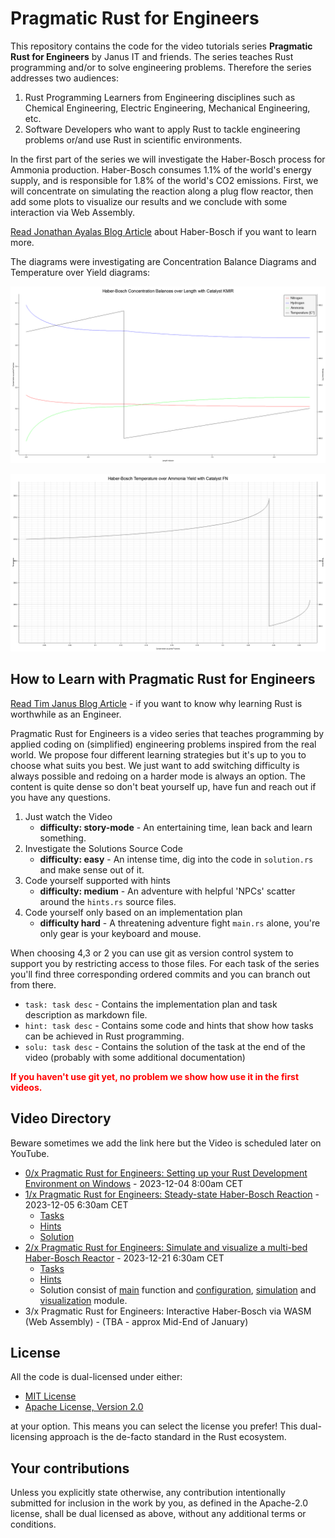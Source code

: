 # Pragmatic Rust for Engineers

This repository contains the code for the video tutorials series **Pragmatic Rust for Engineers** by Janus IT and friends. The series teaches
Rust programming and/or to solve engineering problems. Therefore the series addresses two audiences:

1. Rust Programming Learners from Engineering disciplines such as Chemical Engineering, Electric Engineering, Mechanical Engineering, etc.
2. Software Developers who want to apply Rust to tackle engineering problems or/and use Rust in scientific environments.

In the first part of the series we will investigate the Haber-Bosch process for Ammonia production. Haber-Bosch consumes 1.1% of the world's energy supply, and is responsible for 1.8% of the world's CO2 emissions. First, we will concentrate on simulating the reaction along a plug flow reactor, then add some plots to visualize our results and we conclude with some interaction via Web Assembly.

[Read Jonathan Ayalas Blog Article](https://janus.rs/en/2023/12/the-haber-bosch-process-revolutionizing-agriculture-and-industry/) about Haber-Bosch if you want to learn more.

The diagrams were investigating are Concentration Balance Diagrams and Temperature over Yield diagrams:

![](haber_bosch/res/HB_KMIR_conc.png)

![](haber_bosch/res/HB_FN_temp_yield.png)


## How to Learn with Pragmatic Rust for Engineers

[Read Tim Janus Blog Article](https://janus.rs/en/2023/12/why-learning-rust-is-worthwhile-for-engineers/) - if you want to know why learning Rust is worthwhile as an Engineer.

Pragmatic Rust for Engineers is a video series that teaches programming by applied coding on (simplified) engineering problems inspired from the real world. We propose four different learning strategies but it's up to you to choose what suits you best. We just want to add switching difficulty is always possible and redoing on a harder mode is always an option. The content is quite dense so don't beat yourself up, have fun and reach out if you have any questions.

1. Just watch the Video
    - **difficulty: story-mode** - An entertaining time, lean back and learn something.
2. Investigate the Solutions Source Code 
    - **difficulty: easy** - An intense time, dig into the code in `solution.rs` and make sense out of it.
3. Code yourself supported with hints
    - **difficulty: medium** - An adventure with helpful 'NPCs' scatter around the `hints.rs` source files. 
4. Code yourself only based on an implementation plan 
    - **difficulty hard** - A threatening adventure fight `main.rs` alone, you're only gear is your keyboard and mouse.

When choosing 4,3 or 2 you can use git as version control system to support you by restricting access to those files. For each task of the series you'll find three corresponding ordered commits and you can branch out from there.

- `task: task desc` - Contains the implementation plan and task description as markdown file.
- `hint: task desc` - Contains some code and hints that show how tasks can be achieved in Rust programming.
- `solu: task desc` - Contains the solution of the task at the end of the video (probably with some additional documentation)

**<font color="red">If you haven't use git yet, no problem we show how use it in the first videos.</font>**

## Video Directory

Beware sometimes we add the link here but the Video is scheduled later on YouTube.

- [0/x Pragmatic Rust for Engineers: Setting up your Rust Development Environment on Windows](https://www.youtube.com/watch?v=9DU2oglBj54) - 2023-12-04 8:00am CET
- [1/x Pragmatic Rust for Engineers: Steady-state Haber-Bosch Reaction](https://www.youtube.com/watch?v=_phBAnY8vkM) - 2023-12-05 6:30am CET
  - [Tasks](haber_bosch/tasks.md)
  - [Hints](haber_bosch/src/hints.rs)
  - [Solution](haber_bosch/src/solution.rs)
- [2/x Pragmatic Rust for Engineers: Simulate and visualize a multi-bed Haber-Bosch Reactor](https://youtu.be/hofHT09H7bM) - 2023-12-21 6:30am CET
  -  [Tasks](haber_bosch/v2_tasks.md)
  -  [Hints](haber_bosch/src/v2_hints.rs)
  -  Solution consist of [main](haber_bosch/src/v2_main.rs) function and [configuration](haber_bosch/src/configuration.rs), [simulation](haber_bosch/src/simulation.rs) and [visualization](haber_bosch/src/visualization.rs) module.
- 3/x Pragmatic Rust for Engineers: Interactive Haber-Bosch via WASM (Web Assembly) - (TBA - approx Mid-End of January)

## License

All the code is dual-licensed under either:

- [MIT License](./LICENSE-MIT)
- [Apache License, Version 2.0](./LICENSE-APACHE)

at your option. This means you can select the license you prefer! This dual-licensing approach is the de-facto standard in the Rust ecosystem.

## Your contributions

Unless you explicitly state otherwise, any contribution intentionally submitted for inclusion in the work by you, as defined in the Apache-2.0 license, shall be dual licensed as above, without any additional terms or conditions.